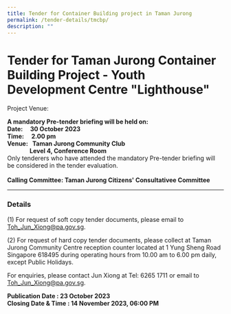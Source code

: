 ```yaml
---
title: Tender for Container Building project in Taman Jurong
permalink: /tender-details/tmcbp/
description: ""
---
```

Tender for Taman Jurong Container Building Project - Youth Development Centre "Lighthouse"
==============================================================

Project Venue:

**A mandatory Pre-tender briefing will be held on: <br>
Date:  30 October 2023 <br>
Time:  2.00 pm <br>
Venue:  Taman Jurong Community Club <br>    &nbsp;Level 4, Conference Room** <br>
Only tenderers who have attended the mandatory Pre-tender briefing will be considered in the tender evaluation. <br>
<br>**Calling Committee: Taman Jurong Citizens' Consultativee Committee**

* * *

### Details
(1) For request of soft copy tender documents, please email to Toh_Jun_Xiong@pa.gov.sg. <br>
  
(2) For request of hard copy tender documents, please collect at Taman Jurong Community Centre reception counter located at 1 Yung Sheng Road Singapore 618495 during operating hours from 10.00 am to 6.00 pm daily, except Public Holidays.

  

For enquiries, please contact Jun Xiong at Tel: 6265 1711 or email to Toh_Jun_Xiong@pa.gov.sg.


**Publication Date : 23 October 2023** <br>
**Closing Date &amp; Time : 14 November 2023, 06:00 PM**
